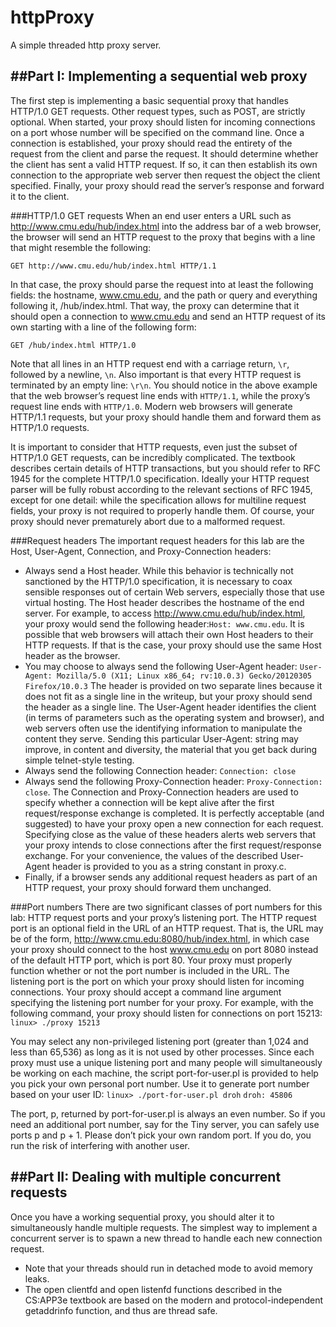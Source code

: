# httpProxy
A simple threaded http proxy server.

##Part I: Implementing a sequential web proxy
---------------------------------------------------------------------------------
The first step is implementing a basic sequential proxy that handles HTTP/1.0 GET requests. Other request types, such as POST, are strictly optional. When started, your proxy should listen for incoming connections on a port whose number will be specified on the command line. Once a connection is established, your proxy should read the entirety of the request from the client and parse the request. It should determine whether the client has sent a valid HTTP request. If so, it can then establish its own connection to the appropriate web server then request the object the client specified. Finally, your proxy should read the server’s response and forward it to the client.

###HTTP/1.0 GET requests
When an end user enters a URL such as http://www.cmu.edu/hub/index.html into the address bar of a web browser, the browser will send an HTTP request to the proxy that begins with a line that might resemble the following:

`GET http://www.cmu.edu/hub/index.html HTTP/1.1`

In that case, the proxy should parse the request into at least the following fields: the hostname, www.cmu.edu, and the path or query and everything following it, /hub/index.html. That way, the proxy can determine that it should open a connection to www.cmu.edu and send an HTTP request of its own starting with a line of the following form:

`GET /hub/index.html HTTP/1.0`

Note that all lines in an HTTP request end with a carriage return, `\r`, followed by a newline, `\n`. Also important is that every HTTP request is terminated by an empty line: `\r\n`. You should notice in the above example that the web browser’s request line ends with `HTTP/1.1`, while the proxy’s request line ends with `HTTP/1.0`. Modern web browsers will generate HTTP/1.1 requests, but your proxy should handle them and forward them as HTTP/1.0 requests.

It is important to consider that HTTP requests, even just the subset of HTTP/1.0 GET requests, can be incredibly complicated. The textbook describes certain details of HTTP transactions, but you should refer to RFC 1945 for the complete HTTP/1.0 specification. Ideally your HTTP request parser will be fully robust according to the relevant sections of RFC 1945, except for one detail: while the specification allows for multiline request fields, your proxy is not required to properly handle them. Of course, your proxy should never prematurely abort due to a malformed request.

###Request headers
The important request headers for this lab are the Host, User-Agent, Connection, and Proxy-Connection headers:

* Always send a Host header. While this behavior is technically not sanctioned by the HTTP/1.0 specification, it is necessary to coax sensible responses out of certain Web servers, especially those that use virtual hosting. The Host header describes the hostname of the end server. For example, to access http://www.cmu.edu/hub/index.html, your proxy would send the following header:`Host: www.cmu.edu`. It is possible that web browsers will attach their own Host headers to their HTTP requests. If that is the case, your proxy should use the same Host header as the browser.
* You may choose to always send the following User-Agent header: `User-Agent: Mozilla/5.0 (X11; Linux x86_64; rv:10.0.3) Gecko/20120305 Firefox/10.0.3` The header is provided on two separate lines because it does not fit as a single line in the writeup, but your proxy should send the header as a single line. The User-Agent header identifies the client (in terms of parameters such as the operating system and browser), and web servers often use the identifying information to manipulate the content they serve. Sending this particular User-Agent: string may improve, in content and diversity, the material that you get back during simple telnet-style testing.
* Always send the following Connection header: `Connection: close`
* Always send the following Proxy-Connection header: `Proxy-Connection: close`. The Connection and Proxy-Connection headers are used to specify whether a connection will be kept alive after the first request/response exchange is completed. It is perfectly acceptable (and suggested) to have your proxy open a new connection for each request. Specifying close as the value of these headers alerts web servers that your proxy intends to close connections after the first request/response exchange. For your convenience, the values of the described User-Agent header is provided to you as a string constant in proxy.c.
* Finally, if a browser sends any additional request headers as part of an HTTP request, your proxy should forward them unchanged.

###Port numbers
There are two significant classes of port numbers for this lab: HTTP request ports and your proxy’s listening port. The HTTP request port is an optional field in the URL of an HTTP request. That is, the URL may be of the form, http://www.cmu.edu:8080/hub/index.html, in which case your proxy should connect to the host www.cmu.edu on port 8080 instead of the default HTTP port, which is port 80. Your proxy must properly function whether or not the port number is included in the URL. The listening port is the port on which your proxy should listen for incoming connections. Your proxy should accept a command line argument specifying the listening port number for your proxy. For example, with the following command, your proxy should listen for connections on port 15213: `linux> ./proxy 15213`

You may select any non-privileged listening port (greater than 1,024 and less than 65,536) as long as it is not used by other processes. Since each proxy must use a unique listening port and many people will simultaneously be working on each machine, the script port-for-user.pl is provided to help you pick your own personal port number. Use it to generate port number based on your user ID:
`linux> ./port-for-user.pl droh`
`droh: 45806`

The port, p, returned by port-for-user.pl is always an even number. So if you need an additional port number, say for the Tiny server, you can safely use ports p and p + 1. Please don’t pick your own random port. If you do, you run the risk of interfering with another user.

##Part II: Dealing with multiple concurrent requests
---------------------------------------------------------------------------------
Once you have a working sequential proxy, you should alter it to simultaneously handle multiple requests. The simplest way to implement a concurrent server is to spawn a new thread to handle each new connection request.
* Note that your threads should run in detached mode to avoid memory leaks.
* The open clientfd and open listenfd functions described in the CS:APP3e textbook are based on the modern and protocol-independent getaddrinfo function, and thus are thread safe.